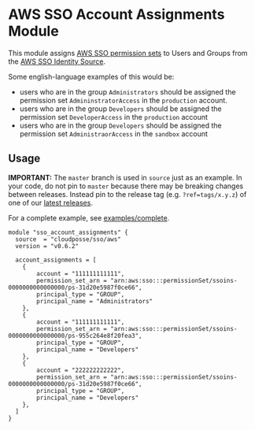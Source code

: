 # AWS SSO Account Assignments Module

This module assigns [AWS SSO permission sets](https://docs.aws.amazon.com/singlesignon/latest/userguide/permissionsetsconcept.html) to Users and Groups from the [AWS SSO Identity Source](https://docs.aws.amazon.com/singlesignon/latest/userguide/manage-your-identity-source.html).

Some english-language examples of this would be:

- users who are in the group `Administrators` should be assigned the permission set `AdmininstratorAccess` in the `production` account.
- users who are in the group `Developers` should be assigned the permission set `DeveloperAccess` in the `production` account
- users who are in the group `Developers` should be assigned the permission set `AdministraorAccess` in the `sandbox` account

## Usage

**IMPORTANT:** The `master` branch is used in `source` just as an example. In your code, do not pin to `master` because there may be breaking changes between releases.
Instead pin to the release tag (e.g. `?ref=tags/x.y.z`) of one of our [latest releases](https://github.com/cloudposse/terraform-aws-sso/releases).

For a complete example, see [examples/complete](/examples/complete).

```hcl
module "sso_account_assignments" {
  source  = "cloudposse/sso/aws"
  version = "v0.6.2"

  account_assignments = [
    {
        account = "111111111111",
        permission_set_arn = "arn:aws:sso:::permissionSet/ssoins-0000000000000000/ps-31d20e5987f0ce66",
        principal_type = "GROUP",
        principal_name = "Administrators"
    },
    {
        account = "111111111111",
        permission_set_arn = "arn:aws:sso:::permissionSet/ssoins-0000000000000000/ps-955c264e8f20fea3",
        principal_type = "GROUP",
        principal_name = "Developers"
    },
    {
        account = "222222222222",
        permission_set_arn = "arn:aws:sso:::permissionSet/ssoins-0000000000000000/ps-31d20e5987f0ce66",
        principal_type = "GROUP",
        principal_name = "Developers"
    },
  ]
}

```
